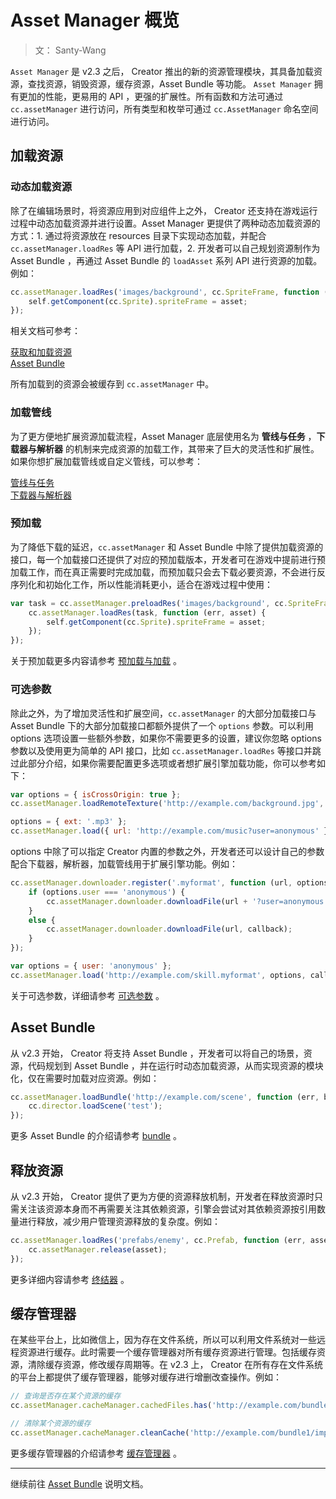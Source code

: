 # Asset Manager 概览

> 文： Santy-Wang

`Asset Manager` 是 v2.3 之后， Creator 推出的新的资源管理模块，其具备加载资源，查找资源，销毁资源，缓存资源，Asset Bundle 等功能。 `Asset Manager` 拥有更加的性能，更易用的 API ，更强的扩展性。所有函数和方法可通过 `cc.assetManager` 进行访问，所有类型和枚举可通过 `cc.AssetManager` 命名空间进行访问。

## 加载资源

### 动态加载资源

除了在编辑场景时，将资源应用到对应组件上之外， Creator 还支持在游戏运行过程中动态加载资源并进行设置。Asset Manager 更提供了两种动态加载资源的方式：1. 通过将资源放在 resources 目录下实现动态加载，并配合 `cc.assetManager.loadRes` 等 API 进行加载，2. 开发者可以自己规划资源制作为 Asset Bundle ，再通过 Asset Bundle 的 `loadAsset` 系列 API 进行资源的加载。例如：

```js
cc.assetManager.loadRes('images/background', cc.SpriteFrame, function (err) {
    self.getComponent(cc.Sprite).spriteFrame = asset;
});
```

相关文档可参考：

[获取和加载资源](../scripting/load-assets.md)<br>
[Asset Bundle](../scripting/asset-bundle.md)

所有加载到的资源会被缓存到 `cc.assetManager` 中。

### 加载管线

为了更方便地扩展资源加载流程，Asset Manager 底层使用名为 **管线与任务** ，**下载器与解析器** 的机制来完成资源的加载工作，其带来了巨大的灵活性和扩展性。如果你想扩展加载管线或自定义管线，可以参考：

[管线与任务](pipeline-task.md)<br>
[下载器与解析器](downloader-parser.md)


### 预加载

为了降低下载的延迟，`cc.assetManager` 和 Asset Bundle 中除了提供加载资源的接口，每一个加载接口还提供了对应的预加载版本，开发者可在游戏中提前进行预加载工作，而在真正需要时完成加载，而预加载只会去下载必要资源，不会进行反序列化和初始化工作，所以性能消耗更小，适合在游戏过程中使用：

```js
var task = cc.assetManager.preloadRes('images/background', cc.SpriteFrame, function (err) {
    cc.assetManager.loadRes(task, function (err, asset) {
        self.getComponent(cc.Sprite).spriteFrame = asset;
    });
});
```

关于预加载更多内容请参考 [预加载与加载](preload-load.md) 。


### 可选参数

除此之外，为了增加灵活性和扩展空间，`cc.assetManager` 的大部分加载接口与 Asset Bundle 下的大部分加载接口都额外提供了一个 `options` 参数。可以利用 options 选项设置一些额外参数，如果你不需要更多的设置，建议你忽略 options 参数以及使用更为简单的 API 接口，比如 `cc.assetManager.loadRes` 等接口并跳过此部分介绍，如果你需要配置更多选项或者想扩展引擎加载功能，你可以参考如下：

```js
var options = { isCrossOrigin: true };
cc.assetManager.loadRemoteTexture('http://example.com/background.jpg', options, callback);

options = { ext: '.mp3' };
cc.assetManager.load({ url: 'http://example.com/music?user=anonymous' }, options, callback);
```

options 中除了可以指定 Creator 内置的参数之外，开发者还可以设计自己的参数配合下载器，解析器，加载管线用于扩展引擎功能。例如：

```js
cc.assetManager.downloader.register('.myformat', function (url, options, callback) {
    if (options.user === 'anonymous') {
        cc.assetManager.downloader.downloadFile(url + '?user=anonymous', callback);
    }
    else {
        cc.assetManager.downloader.downloadFile(url, callback);
    }
});

var options = { user: 'anonymous' };
cc.assetManager.load('http://example.com/skill.myformat', options, callback);
```

关于可选参数，详细请参考 [可选参数](custom-parameter.md) 。


## Asset Bundle

从 v2.3 开始， Creator 将支持 Asset Bundle ，开发者可以将自己的场景，资源，代码规划到 Asset Bundle ，并在运行时动态加载资源，从而实现资源的模块化，仅在需要时加载对应资源。例如：

```js
cc.assetManager.loadBundle('http://example.com/scene', function (err, bundle) {
    cc.director.loadScene('test');
});
```

更多 Asset Bundle 的介绍请参考 [bundle](bundle.md) 。

## 释放资源

从 v2.3 开始， Creator 提供了更为方便的资源释放机制，开发者在释放资源时只需关注该资源本身而不再需要关注其依赖资源，引擎会尝试对其依赖资源按引用数量进行释放，减少用户管理资源释放的复杂度。例如：

```js
cc.assetManager.loadRes('prefabs/enemy', cc.Prefab, function (err, asset) {
    cc.assetManager.release(asset);
});
```

更多详细内容请参考 [终结器](finalizer.md) 。

## 缓存管理器

在某些平台上，比如微信上，因为存在文件系统，所以可以利用文件系统对一些远程资源进行缓存。此时需要一个缓存管理器对所有缓存资源进行管理。包括缓存资源，清除缓存资源，修改缓存周期等。在 v2.3 上， Creator 在所有存在文件系统的平台上都提供了缓存管理器，能够对缓存进行增删改查操作。例如：

```js
// 查询是否存在某个资源的缓存
cc.assetManager.cacheManager.cachedFiles.has('http://example.com/bundle1/import/9a/9aswe123-dsqw-12xe-123xqawe12.json');

// 清除某个资源的缓存
cc.assetManager.cacheManager.cleanCache('http://example.com/bundle1/import/9a/9aswe123-dsqw-12xe-123xqawe12.json');
```

更多缓存管理器的介绍请参考 [缓存管理器](cache-manager.md) 。

---

继续前往 [Asset Bundle](bundle.md) 说明文档。

